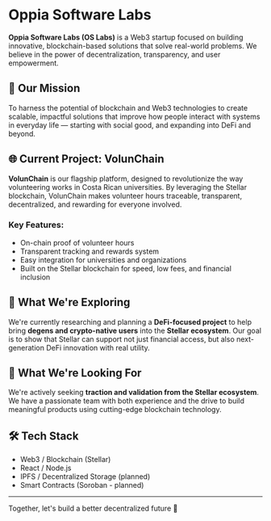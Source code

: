 # Oppia Software Labs

**Oppia Software Labs (OS Labs)** is a Web3 startup focused on building innovative, blockchain-based solutions that solve real-world problems. We believe in the power of decentralization, transparency, and user empowerment.

## 🚀 Our Mission

To harness the potential of blockchain and Web3 technologies to create scalable, impactful solutions that improve how people interact with systems in everyday life — starting with social good, and expanding into DeFi and beyond.

## 🌐 Current Project: VolunChain

**VolunChain** is our flagship platform, designed to revolutionize the way volunteering works in Costa Rican universities. By leveraging the Stellar blockchain, VolunChain makes volunteer hours traceable, transparent, decentralized, and rewarding for everyone involved.

### Key Features:
- On-chain proof of volunteer hours  
- Transparent tracking and rewards system  
- Easy integration for universities and organizations  
- Built on the Stellar blockchain for speed, low fees, and financial inclusion  

## 🧠 What We're Exploring

We're currently researching and planning a **DeFi-focused project** to help bring **degens and crypto-native users** into the **Stellar ecosystem**. Our goal is to show that Stellar can support not just financial access, but also next-generation DeFi innovation with real utility.

## 🚧 What We're Looking For

We're actively seeking **traction and validation from the Stellar ecosystem**. We have a passionate team with both experience and the drive to build meaningful products using cutting-edge blockchain technology.

## 🛠️ Tech Stack

- Web3 / Blockchain (Stellar)  
- React / Node.js  
- IPFS / Decentralized Storage (planned)  
- Smart Contracts (Soroban - planned)  

---

Together, let's build a better decentralized future 🚀
